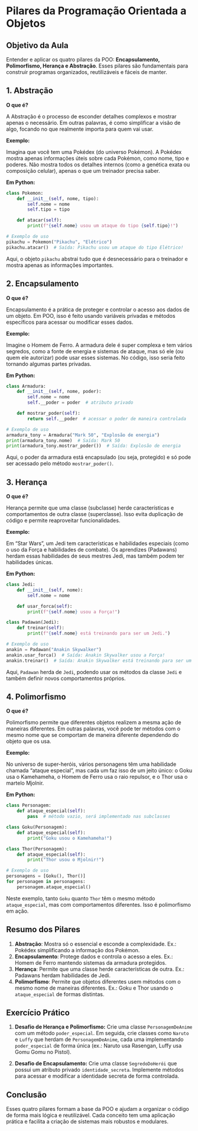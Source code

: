 # Pilares da Programação Orientada a Objetos

## Objetivo da Aula

Entender e aplicar os quatro pilares da POO: **Encapsulamento, Polimorfismo, Herança e Abstração**. Esses pilares são fundamentais para construir programas organizados, reutilizáveis e fáceis de manter.

## 1. **Abstração**

**O que é?**

A Abstração é o processo de esconder detalhes complexos e mostrar apenas o necessário. Em outras palavras, é como simplificar a visão de algo, focando no que realmente importa para quem vai usar.

**Exemplo:**

Imagina que você tem uma Pokédex (do universo Pokémon). A Pokédex mostra apenas informações úteis sobre cada Pokémon, como nome, tipo e poderes. Não mostra todos os detalhes internos (como a genética exata ou composição celular), apenas o que um treinador precisa saber.

**Em Python:**

```python
class Pokemon:
    def __init__(self, nome, tipo):
        self.nome = nome
        self.tipo = tipo

    def atacar(self):
        print(f"{self.nome} usou um ataque do tipo {self.tipo}!")

# Exemplo de uso
pikachu = Pokemon("Pikachu", "Elétrico")
pikachu.atacar()  # Saída: Pikachu usou um ataque do tipo Elétrico!
```

Aqui, o objeto `pikachu` abstrai tudo que é desnecessário para o treinador e mostra apenas as informações importantes.

## 2. **Encapsulamento**

**O que é?**

Encapsulamento é a prática de proteger e controlar o acesso aos dados de um objeto. Em POO, isso é feito usando variáveis privadas e métodos específicos para acessar ou modificar esses dados.

**Exemplo:**  

Imagine o Homem de Ferro. A armadura dele é super complexa e tem vários segredos, como a fonte de energia e sistemas de ataque, mas só ele (ou quem ele autorizar) pode usar esses sistemas. No código, isso seria feito tornando algumas partes privadas.

**Em Python:**

```python
class Armadura:
    def __init__(self, nome, poder):
        self.nome = nome
        self.__poder = poder  # atributo privado

    def mostrar_poder(self):
        return self.__poder  # acessar o poder de maneira controlada

# Exemplo de uso
armadura_tony = Armadura("Mark 50", "Explosão de energia")
print(armadura_tony.nome)  # Saída: Mark 50
print(armadura_tony.mostrar_poder())  # Saída: Explosão de energia
```

Aqui, o poder da armadura está encapsulado (ou seja, protegido) e só pode ser acessado pelo método `mostrar_poder()`.

## 3. **Herança**

**O que é?**  

Herança permite que uma classe (subclasse) herde características e comportamentos de outra classe (superclasse). Isso evita duplicação de código e permite reaproveitar funcionalidades.

**Exemplo:**  

Em “Star Wars”, um Jedi tem características e habilidades especiais (como o uso da Força e habilidades de combate). Os aprendizes (Padawans) herdam essas habilidades de seus mestres Jedi, mas também podem ter habilidades únicas.

**Em Python:**

```python
class Jedi:
    def __init__(self, nome):
        self.nome = nome

    def usar_forca(self):
        print(f"{self.nome} usou a Força!")

class Padawan(Jedi):
    def treinar(self):
        print(f"{self.nome} está treinando para ser um Jedi.")

# Exemplo de uso
anakin = Padawan("Anakin Skywalker")
anakin.usar_forca()  # Saída: Anakin Skywalker usou a Força!
anakin.treinar()  # Saída: Anakin Skywalker está treinando para ser um Jedi.
```

Aqui, `Padawan` herda de `Jedi`, podendo usar os métodos da classe `Jedi` e também definir novos comportamentos próprios.

## 4. **Polimorfismo**

**O que é?**  

Polimorfismo permite que diferentes objetos realizem a mesma ação de maneiras diferentes. Em outras palavras, você pode ter métodos com o mesmo nome que se comportam de maneira diferente dependendo do objeto que os usa.

**Exemplo:**  

No universo de super-heróis, vários personagens têm uma habilidade chamada “ataque especial”, mas cada um faz isso de um jeito único: o Goku usa o Kamehameha, o Homem de Ferro usa o raio repulsor, e o Thor usa o martelo Mjolnir.

**Em Python:**

```python
class Personagem:
    def ataque_especial(self):
        pass  # método vazio, será implementado nas subclasses

class Goku(Personagem):
    def ataque_especial(self):
        print("Goku usou o Kamehameha!")

class Thor(Personagem):
    def ataque_especial(self):
        print("Thor usou o Mjolnir!")

# Exemplo de uso
personagens = [Goku(), Thor()]
for personagem in personagens:
    personagem.ataque_especial()
```

Neste exemplo, tanto `Goku` quanto `Thor` têm o mesmo método `ataque_especial`, mas com comportamentos diferentes. Isso é polimorfismo em ação.

## Resumo dos Pilares

1. **Abstração**: Mostra só o essencial e esconde a complexidade. Ex.: Pokédex simplificando a informação dos Pokémon.
2. **Encapsulamento**: Protege dados e controla o acesso a eles. Ex.: Homem de Ferro mantendo sistemas da armadura protegidos.
3. **Herança**: Permite que uma classe herde características de outra. Ex.: Padawans herdam habilidades de Jedi.
4. **Polimorfismo**: Permite que objetos diferentes usem métodos com o mesmo nome de maneiras diferentes. Ex.: Goku e Thor usando o `ataque_especial` de formas distintas.

## Exercício Prático

1. **Desafio de Herança e Polimorfismo:** Crie uma classe `PersonagemDeAnime` com um método `poder_especial`. Em seguida, crie classes como `Naruto` e `Luffy` que herdam de `PersonagemDeAnime`, cada uma implementando `poder_especial` de forma única (ex.: Naruto usa Rasengan, Luffy usa Gomu Gomu no Pistol).
  
2. **Desafio de Encapsulamento:** Crie uma classe `SegredoDoHerói` que possui um atributo privado `identidade_secreta`. Implemente métodos para acessar e modificar a identidade secreta de forma controlada.

## Conclusão

Esses quatro pilares formam a base da POO e ajudam a organizar o código de forma mais lógica e reutilizável. Cada conceito tem uma aplicação prática e facilita a criação de sistemas mais robustos e modulares.
